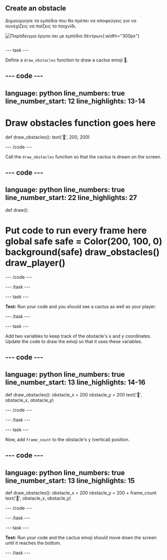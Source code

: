 ## Create an obstacle

<div style="display: flex; flex-wrap: wrap">
<div style="flex-basis: 200px; flex-grow: 1; margin-right: 15px;">
Δημιούργησε τα εμπόδια που θα πρέπει να αποφεύγεις για να συνεχίζεις να παίζεις το παιχνίδι.
</div>
<div>

![Παράδειγμα έργου σκι με εμπόδια δέντρων](images/obstacles.png){:width="300px"}

</div>
</div>

--- task ---

Define a `draw_obstacles` function to draw a cactus emoji 🌵.

--- code ---
---
language: python line_numbers: true line_number_start: 12
line_highlights: 13-14
---

# Draw obstacles function goes here
def draw_obstacles(): text('🌵', 200, 200)

--- /code ---

Call the `draw_obstacles` function so that the cactus is drawn on the screen.

--- code ---
---
language: python line_numbers: true line_number_start: 22
line_highlights: 27
---

def draw():   
# Put code to run every frame here global safe safe = Color(200, 100, 0) background(safe) draw_obstacles() draw_player()

--- /code ---

--- /task ---


--- task ---

**Test:** Run your code and you should see a cactus as well as your player.

--- /task ---

--- task ---

Add two variables to keep track of the obstacle's x and y coordinates. Update the code to draw the emoji so that it uses these variables.

--- code ---
---
language: python line_numbers: true line_number_start: 13
line_highlights: 14-16
---

def draw_obstacles(): obstacle_x = 200 obstacle_y = 200 text('🌵', obstacle_x, obstacle_y)

--- /code ---

--- /task ---

--- task ---

Now, add `frame_count` to the obstacle's y (vertical) position.

--- code ---
---
language: python line_numbers: true line_number_start: 13
line_highlights: 15
---

def draw_obstacles(): obstacle_x = 200 obstacle_y = 200 + frame_count text('🌵', obstacle_x, obstacle_y)

--- /code ---

--- /task ---

--- task ---

**Test:** Run your code and the cactus emoji should move down the screen until it reaches the bottom.

--- /task ---
